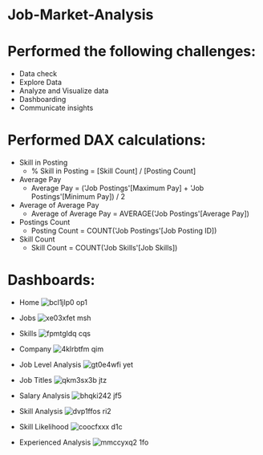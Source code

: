 # Job-Market-Analysis

# Performed the following challenges:
- Data check
- Explore Data
- Analyze and Visualize data
- Dashboarding
- Communicate insights

# Performed DAX calculations:
- Skill in Posting
  - % Skill in Posting = [Skill Count] / [Posting Count]
- Average Pay
  - Average Pay = ('Job Postings'[Maximum Pay] + 'Job Postings'[Minimum Pay]) / 2
- Average of Average Pay
  - Average of Average Pay = AVERAGE('Job Postings'[Average Pay])
- Postings Count
  - Posting Count = COUNT('Job Postings'[Job Posting ID])
- Skill Count
  - Skill Count = COUNT('Job Skills'[Job Skills])

# Dashboards:
- Home
![bcl1jlp0 op1](https://github.com/MarcvWaes/Job-Market-Analysis/assets/120553175/cf25ecf1-e799-4c9f-8c3d-832c3071c54d)

- Jobs
![xe03xfet msh](https://github.com/MarcvWaes/Job-Market-Analysis/assets/120553175/57c5d015-2ba4-44fe-93e1-e573667271d9)

- Skills
![fpmtgldq cqs](https://github.com/MarcvWaes/Job-Market-Analysis/assets/120553175/df494bfc-4d92-4bbd-95e5-c94f62905b60)

- Company
![4klrbtfm qim](https://github.com/MarcvWaes/Job-Market-Analysis/assets/120553175/7559f8e2-1200-4b32-92e6-c55707619c76)

- Job Level Analysis
![gt0e4wfi yet](https://github.com/MarcvWaes/Job-Market-Analysis/assets/120553175/1cfbe5a2-b436-4368-bf98-fcdf8559b571)

- Job Titles
![qkm3sx3b jtz](https://github.com/MarcvWaes/Job-Market-Analysis/assets/120553175/5b5aeff9-5273-4ee8-bf1d-40c64e995cda)

- Salary Analysis
![bhqki242 jf5](https://github.com/MarcvWaes/Job-Market-Analysis/assets/120553175/10a76a41-7cf1-4d24-aaaa-4dee95e0cc0d)

- Skill Analysis
![dvp1ffos ri2](https://github.com/MarcvWaes/Job-Market-Analysis/assets/120553175/9ab1bf97-113f-40e2-8364-ad8a686a7032)

- Skill Likelihood
![coocfxxx d1c](https://github.com/MarcvWaes/Job-Market-Analysis/assets/120553175/af02b1c9-dcd0-4cde-a650-0167f801a52d)

- Experienced Analysis
![mmccyxq2 1fo](https://github.com/MarcvWaes/Job-Market-Analysis/assets/120553175/0de01776-4ddb-465c-b3d8-637a13a7844c)
